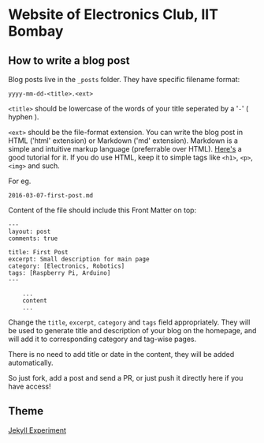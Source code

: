 # Website of Electronics Club, IIT Bombay

## How to write a blog post

Blog posts live in the `_posts` folder. They have specific filename format:

    yyyy-mm-dd-<title>.<ext>

`<title>` should be lowercase of the words of your title seperated by a '`-`' ( hyphen ). 

`<ext>` should be the file-format extension. You can write the blog post in HTML ('html' extension) or Markdown ('md' extension). Markdown is a simple and intuitive markup language (preferrable over HTML). [Here's](https://daringfireball.net/projects/markdown/basics) a good tutorial for it. If you do use HTML, keep it to simple tags like `<h1>`, `<p>`, `<img>` and such.

For eg.

    2016-03-07-first-post.md

Content of the file should include this Front Matter on top:

    ---
    layout: post
    comments: true

    title: First Post
    excerpt: Small description for main page
    category: [Electronics, Robotics]
    tags: [Raspberry Pi, Arduino]
    ---

        ...
        content
        ...

Change the `title`, `excerpt`, `category` and `tags` field appropriately. They will be used to generate title and description of your blog on the homepage, and will add it to corresponding category and tag-wise pages.

There is no need to add title or date in the content, they will be added automatically.

So just fork, add a post and send a PR, or just push it directly here if you have access!

## Theme
[Jekyll Experiment](https://github.com/tokkonopapa/jekyll-experiment)

